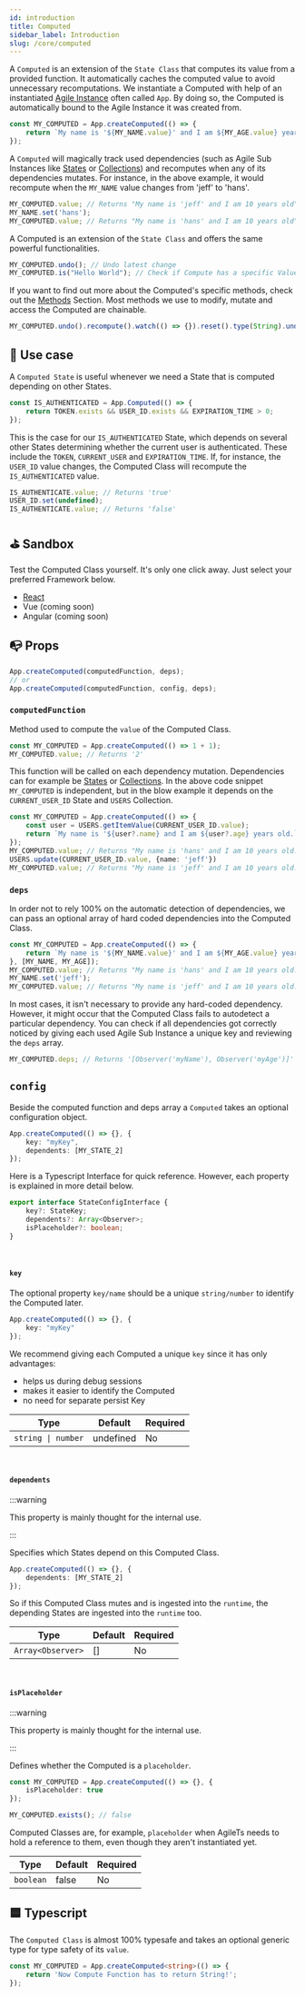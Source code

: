 ```yaml
---
id: introduction
title: Computed
sidebar_label: Introduction
slug: /core/computed
---
```


A `Computed` is an extension of the `State Class` that computes its value from a provided function.
It automatically caches the computed value to avoid unnecessary recomputations.
We instantiate a Computed with help of an instantiated [Agile Instance](../agile-instance/Introduction.md) often called `App`.
By doing so, the Computed is automatically bound to the Agile Instance it was created from.
```ts
const MY_COMPUTED = App.createComputed(() => {
    return `My name is '${MY_NAME.value}' and I am ${MY_AGE.value} years old.`;
});
```
A `Computed` will magically track used dependencies (such as Agile Sub Instances like [States](../state/Introduction.md) or [Collections](../collection/Introduction.md))
and recomputes when any of its dependencies mutates. For instance, in the above example, it would recompute when the `MY_NAME` value changes from 'jeff' to 'hans'.
```ts
MY_COMPUTED.value; // Returns "My name is 'jeff' and I am 10 years old"
MY_NAME.set('hans');
MY_COMPUTED.value; // Returns "My name is 'hans' and I am 10 years old"
```
A Computed is an extension of the `State Class` and offers the same powerful functionalities.
```ts
MY_COMPUTED.undo(); // Undo latest change
MY_COMPUTED.is("Hello World"); // Check if Compute has a specific Value
```
If you want to find out more about the Computed's specific methods, check out the [Methods](./Methods.md) Section.
Most methods we use to modify, mutate and access the Computed are chainable.
```ts
MY_COMPUTED.undo().recompute().watch(() => {}).reset().type(String).undo();
```

## 🔨 Use case
A `Computed State` is useful whenever we need a State that is computed depending on other States.
```ts
const IS_AUTHENTICATED = App.Computed(() => {
    return TOKEN.exists && USER_ID.exists && EXPIRATION_TIME > 0;
});
```
This is the case for our `IS_AUTHENTICATED` State, which depends on several other States determining whether the current user is authenticated.
These include the `TOKEN`, `CURRENT_USER` and `EXPIRATION_TIME`.
If, for instance, the `USER_ID` value changes, the Computed Class will recompute the `IS_AUTHENTICATED` value.
```ts
IS_AUTHENTICATE.value; // Returns 'true'
USER_ID.set(undefined);
IS_AUTHENTICATE.value; // Returns 'false'
```


## ⛳️ Sandbox
Test the Computed Class yourself. It's only one click away. Just select your preferred Framework below.
- [React](https://codesandbox.io/s/agilets-first-computed-kisgr)
- Vue (coming soon)
- Angular (coming soon)


## 📭 Props

```ts
App.createComputed(computedFunction, deps);
// or
App.createComputed(computedFunction, config, deps);
```

### `computedFunction`

Method used to compute the `value` of the Computed Class.
```ts {1}
const MY_COMPUTED = App.createComputed(() => 1 + 1);
MY_COMPUTED.value; // Returns '2'
```
This function will be called on each dependency mutation.
Dependencies can for example be [States](../state/Introduction.md) or [Collections](../collection/Introduction.md).
In the above code snippet `MY_COMPUTED` is independent,
but in the blow example it depends on the `CURRENT_USER_ID` State and `USERS` Collection.
```ts
const MY_COMPUTED = App.createComputed(() => {
    const user = USERS.getItemValue(CURRENT_USER_ID.value);
    return `My name is '${user?.name} and I am ${user?.age} years old.`;
});
MY_COMPUTED.value; // Returns "My name is 'hans' and I am 10 years old."
USERS.update(CURRENT_USER_ID.value, {name: 'jeff'})
MY_COMPUTED.value; // Returns "My name is 'jeff' and I am 10 years old." 
```

### `deps`

In order not to rely 100% on the automatic detection of dependencies,
we can pass an optional array of hard coded dependencies into the Computed Class.
```ts {3}
const MY_COMPUTED = App.createComputed(() => {
    return `My name is '${MY_NAME.value}' and I am ${MY_AGE.value} years old.`;
}, [MY_NAME, MY_AGE]);
MY_COMPUTED.value; // Returns "My name is 'hans' and I am 10 years old." 
MY_NAME.set('jeff');
MY_COMPUTED.value; // Returns "My name is 'jeff' and I am 10 years old."
```
In most cases, it isn't necessary to provide any hard-coded dependency.
However, it might occur that the Computed Class fails to autodetect a particular dependency.
You can check if all dependencies got correctly noticed by giving each used Agile Sub Instance a unique key
and reviewing the `deps` array.
```ts
MY_COMPUTED.deps; // Returns '[Observer('myName'), Observer('myAge')]'
```

## `config`

Beside the computed function and deps array a `Computed` takes an optional configuration object.
```ts
App.createComputed(() => {}, {
    key: "myKey",
    dependents: [MY_STATE_2]
});
```
Here is a Typescript Interface for quick reference. However,
each property is explained in more detail below.
```ts
export interface StateConfigInterface {
    key?: StateKey;
    dependents?: Array<Observer>;
    isPlaceholder?: boolean;
}
```

<br/>

#### `key`

The optional property `key/name` should be a unique `string/number` to identify the Computed later.
```ts
App.createComputed(() => {}, {
    key: "myKey"
});
```
We recommend giving each Computed a unique `key` since it has only advantages:
- helps us during debug sessions
- makes it easier to identify the Computed
- no need for separate persist Key

| Type               | Default     | Required |
|--------------------|-------------|----------|
| `string \| number` | undefined   | No       |

<br/>

#### `dependents`

:::warning

This property is mainly thought for the internal use.

:::

Specifies which States depend on this Computed Class.
```ts
App.createComputed(() => {}, {
    dependents: [MY_STATE_2]
});
```
So if this Computed Class mutes and is ingested into the `runtime`,
the depending States are ingested into the `runtime` too.

| Type              | Default     | Required |
|-------------------|-------------|----------|
| `Array<Observer>` | []          | No       |

<br/>

#### `isPlaceholder`

:::warning

This property is mainly thought for the internal use.

:::

Defines whether the Computed is a `placeholder`.
```ts
const MY_COMPUTED = App.createComputed(() => {}, {
    isPlaceholder: true
});

MY_COMPUTED.exists(); // false
```
Computed Classes are, for example, `placeholder` when AgileTs needs to hold a reference to them,
even though they aren't instantiated yet.

| Type            | Default     | Required |
|-----------------|-------------|----------|
| `boolean`       | false       | No       |


## 🟦 Typescript

The `Computed Class` is almost 100% typesafe and takes an optional generic type for type safety of its `value`.
```ts {1}
const MY_COMPUTED = App.createComputed<string>(() => {
    return 'Now Compute Function has to return String!';
});
```